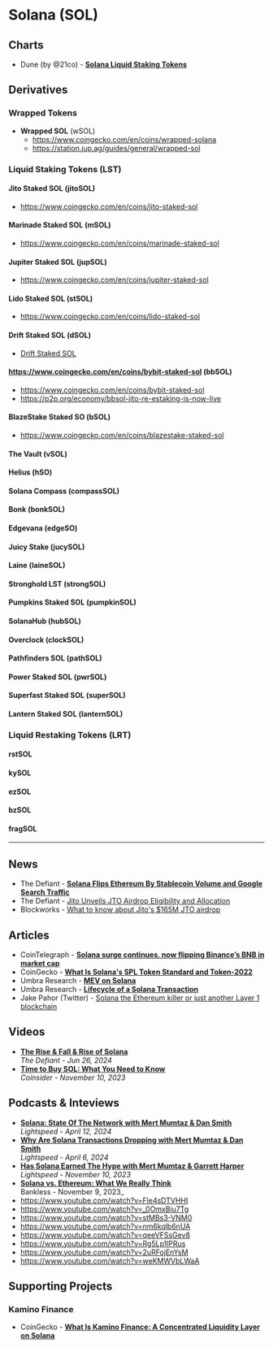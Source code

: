 # Solana (SOL)

## Charts

- Dune (by @21co) - [**Solana Liquid Staking Tokens**](https://dune.com/21co/solana-liquid-staking-tokens)

## Derivatives

### Wrapped Tokens

- **Wrapped SOL** (wSOL)
  -  https://www.coingecko.com/en/coins/wrapped-solana 
  - https://station.jup.ag/guides/general/wrapped-sol

### Liquid Staking Tokens (LST)

#### Jito Staked SOL (jitoSOL)
- https://www.coingecko.com/en/coins/jito-staked-sol

#### Marinade Staked SOL (mSOL)
- https://www.coingecko.com/en/coins/marinade-staked-sol

#### Jupiter Staked SOL (jupSOL)
- https://www.coingecko.com/en/coins/jupiter-staked-sol

#### Lido Staked SOL (stSOL)
- https://www.coingecko.com/en/coins/lido-staked-sol

#### Drift Staked SOL (dSOL)
- [Drift Staked SOL](https://www.coingecko.com/en/coins/drift-staked-sol)

#### https://www.coingecko.com/en/coins/bybit-staked-sol (bbSOL)
- https://www.coingecko.com/en/coins/bybit-staked-sol
- https://p2p.org/economy/bbsol-jito-re-estaking-is-now-live

#### BlazeStake Staked SO (bSOL)
- https://www.coingecko.com/en/coins/blazestake-staked-sol

#### The Vault (vSOL)
#### Helius (hSO)
#### Solana Compass (compassSOL)
#### Bonk (bonkSOL)
#### Edgevana (edgeSO)
#### Juicy Stake (jucySOL)
#### Laine (laineSOL)
#### Stronghold LST (strongSOL)
#### Pumpkins Staked SOL (pumpkinSOL)
#### SolanaHub (hubSOL)
#### Overclock (clockSOL)
#### Pathfinders SOL (pathSOL)
#### Power Staked SOL (pwrSOL)
#### Superfast Staked SOL (superSOL)
#### Lantern Staked SOL (lanternSOL)

### Liquid Restaking Tokens (LRT)

#### rstSOL 
#### kySOL
#### ezSOL
#### bzSOL
#### fragSOL

---

## News
- The Defiant - [**Solana Flips Ethereum By Stablecoin Volume and Google Search Traffic**](https://thedefiant.io/solana-flips-ethereum-by-stablecoin-volume-google-search-traffic)
- The Defiant - [Jito Unveils JTO Airdrop Eligibility and Allocation](https://thedefiant.io/jito-unveils-jto-airdrop-eligibility-and-allocation)
- Blockworks - [What to know about Jito's $165M JTO airdrop](https://blockworks.co/news/jito-airdrop-value)

## Articles
- CoinTelegraph - [**Solana surge continues, now flipping Binance’s BNB in market cap**](https://cointelegraph.com/news/solana-sol-price-surge-flips-bnb-crypto-market-cap)
- CoinGecko - [**What Is Solana's SPL Token Standard and Token-2022**](https://www.coingecko.com/learn/spl-solana-token-standards)
- Umbra Research - [**MEV on Solana**](https://www.umbraresearch.xyz/writings/mev-on-solana)
- Umbra Research - [**Lifecycle of a Solana Transaction**](https://www.umbraresearch.xyz/writings/lifecycle-of-a-solana-transaction)
- Jake Pahor (Twitter) - [Solana the Ethereum killer or just another Layer 1 blockchain](https://twitter.com/jake_pahor/status/1736566966918537443)

## Videos
- [**The Rise & Fall & Rise of Solana**](https://www.youtube.com/watch?v=QHP3cIJiVBs)
  <br/>_The Defiant - Jun 26, 2024_
- [**Time to Buy SOL: What You Need to Know**](https://www.youtube.com/watch?v=t8J9GNQkyyc)
  <br/>_Coinsider - November 10, 2023_

## Podcasts & Inteviews

- [**Solana: State Of The Network with Mert Mumtaz & Dan Smith**](https://www.youtube.com/watch?v=rd4wb-3EH9M)
  <br/>_Lightspeed - April 12, 2024_
- [**Why Are Solana Transactions Dropping with Mert Mumtaz & Dan Smith**](https://www.youtube.com/watch?v=FwuQupayblk)
  <br/>_Lightspeed - April 6, 2024_
- [**Has Solana Earned The Hype with Mert Mumtaz & Garrett Harper**](https://www.youtube.com/watch?v=Zawc3J7No9w)
  <br/>_Lightspeed - November 10, 2023_
- [**Solana vs. Ethereum: What We Really Think**](https://www.youtube.com/watch?v=yN7h88gImHc)
  <br/>Bankless - November 9, 2023_
- https://www.youtube.com/watch?v=Fle4sDTVHHI
- https://www.youtube.com/watch?v=_0OmxBiu7Tg
- https://www.youtube.com/watch?v=stMBs3-VNM0
- https://www.youtube.com/watch?v=nm6kqlb6nUA
- https://www.youtube.com/watch?v=qeeVFSsGev8
- https://www.youtube.com/watch?v=Rg5Lp1lPRus
- https://www.youtube.com/watch?v=2uRFojEnYsM
- https://www.youtube.com/watch?v=weKMWVbLWaA

## Supporting Projects

### Kamino Finance
- CoinGecko - [**What Is Kamino Finance: A Concentrated Liquidity Layer on Solana**](https://www.coingecko.com/learn/what-is-kamino-finance-kmno)
